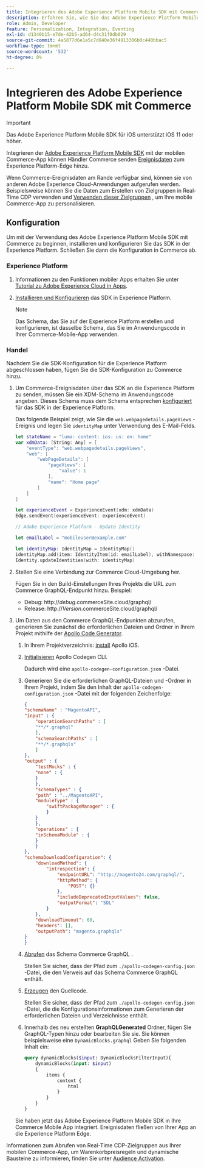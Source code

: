 ```yaml
---
title: Integrieren des Adobe Experience Platform Mobile SDK mit Commerce
description: Erfahren Sie, wie Sie das Adobe Experience Platform Mobile SDK mit Ihrer Headless- oder benutzerdefinierten Commerce-Storefront verwenden.
role: Admin, Developer
feature: Personalization, Integration, Eventing
exl-id: d1340b15-e7de-42b5-ad64-d4c31f0db029
source-git-commit: 4a5877d6e1a5c7d840e36f4913306b0c440bbac5
workflow-type: tm+mt
source-wordcount: '532'
ht-degree: 0%

---
```


# Integrieren des Adobe Experience Platform Mobile SDK mit Commerce

>[!IMPORTANT]
>
>Das Adobe Experience Platform Mobile SDK für iOS unterstützt iOS 11 oder höher.

Integrieren der [Adobe Experience Platform Mobile SDK](https://developer.adobe.com/client-sdks/home/) mit der mobilen Commerce-App können Händler Commerce senden  [Ereignisdaten](events.md) zum Experience Platform-Edge hinzu.

Wenn Commerce-Ereignisdaten am Rande verfügbar sind, können sie von anderen Adobe Experience Cloud-Anwendungen aufgerufen werden. Beispielsweise können Sie die Daten zum Erstellen von Zielgruppen in Real-Time CDP verwenden und [Verwenden dieser Zielgruppen](https://experienceleague.adobe.com/docs/commerce-admin/customers/audience-activation.html) , um Ihre mobile Commerce-App zu personalisieren.

## Konfiguration

Um mit der Verwendung des Adobe Experience Platform Mobile SDK mit Commerce zu beginnen, installieren und konfigurieren Sie das SDK in der Experience Platform. Schließen Sie dann die Konfiguration in Commerce ab.

### Experience Platform

1. Informationen zu den Funktionen mobiler Apps erhalten Sie unter [Tutorial zu Adobe Experience Cloud in Apps](https://experienceleague.adobe.com/docs/platform-learn/implement-mobile-sdk/overview.html).

1. [Installieren und Konfigurieren](https://developer.adobe.com/client-sdks/documentation/getting-started/) das SDK in Experience Platform.

   >[!NOTE]
   >
   >Das Schema, das Sie auf der Experience Platform erstellen und konfigurieren, ist dasselbe Schema, das Sie im Anwendungscode in Ihrer Commerce-Mobile-App verwenden.

### Handel

Nachdem Sie die SDK-Konfiguration für die Experience Platform abgeschlossen haben, fügen Sie die SDK-Konfiguration zu Commerce hinzu.

1. Um Commerce-Ereignisdaten über das SDK an die Experience Platform zu senden, müssen Sie ein XDM-Schema im Anwendungscode angeben. Dieses Schema muss dem Schema entsprechen [konfiguriert](https://developer.adobe.com/client-sdks/home/getting-started/set-up-schemas-and-datasets/) für das SDK in der Experience Platform.

   Das folgende Beispiel zeigt, wie Sie die `web.webpagedetails.pageViews` -Ereignis und legen Sie `identityMap` unter Verwendung des E-Mail-Felds.

   ```swift
   let stateName = "luma: content: ios: us: en: home"
   var xdmData: [String: Any] = [
       "eventType": "web.webpagedetails.pageViews",
       "web": [
           "webPageDetails": [
               "pageViews": [
                   "value": 1
               ],
               "name": "Home page"
           ]
       ]
   ]
   
   let experienceEvent = ExperienceEvent(xdm: xdmData)
   Edge.sendEvent(experienceEvent: experienceEvent)
   
   // Adobe Experience Platform - Update Identity
   
   let emailLabel = "mobileuser@example.com"
   
   let identityMap: IdentityMap = IdentityMap()
   identityMap.add(item: IdentityItem(id: emailLabel), withNamespace: "Email")
   Identity.updateIdentities(with: identityMap)
   ```

1. Stellen Sie eine Verbindung zur Commerce Cloud-Umgebung her.

   Fügen Sie in den Build-Einstellungen Ihres Projekts die URL zum Commerce GraphQL-Endpunkt hinzu. Beispiel:

   - Debug: http://_debug_.commerceSite.cloud/graphql/
   - Release: http://_Version_.commerceSite.cloud/graphql/

1. Um Daten aus den Commerce GraphQL-Endpunkten abzurufen, generieren Sie zunächst die erforderlichen Dateien und Ordner in Ihrem Projekt mithilfe der [Apollo Code Generator](https://www.apollographql.com/docs/ios/).

   1. In Ihrem Projektverzeichnis: [install](https://www.apollographql.com/docs/ios/get-started#1-install-the-apollo-frameworks) Apollo iOS.

   1. [Initialisieren](https://www.apollographql.com/docs/ios/code-generation/codegen-cli/#initialize) Apollo Codegen CLI.

      Dadurch wird eine `apollo-codegen-configuration.json` -Datei.

   1. Generieren Sie die erforderlichen GraphQL-Dateien und -Ordner in Ihrem Projekt, indem Sie den Inhalt der `apollo-codegen-configuration.json` -Datei mit der folgenden Zeichenfolge:

      ```json
      {
      "schemaName" : "MagentoAPI",
      "input" : {
          "operationSearchPaths" : [
          "**/*.graphql"
          ],
          "schemaSearchPaths" : [
          "**/*.graphqls"
          ]
      },
      "output" : {
          "testMocks" : {
          "none" : {
          }
          },
          "schemaTypes" : {
          "path" : "../MagentoAPI",
          "moduleType" : {
              "swiftPackageManager" : {
              }
          }
          },
          "operations" : {
          "inSchemaModule" : {
          }
          }
      },
      "schemaDownloadConfiguration": {
          "downloadMethod": {
              "introspection": {
                  "endpointURL": "http://magento24.com/graphql/",
                  "httpMethod": {
                      "POST": {}
                  },
                  "includeDeprecatedInputValues": false,
                  "outputFormat": "SDL"
              }
          },
          "downloadTimeout": 60,
          "headers": [],
          "outputPath": "magento.graphqls"
      }
      }
      ```

   1. [Abrufen](https://www.apollographql.com/docs/ios/code-generation/codegen-cli/#fetch-schema) das Schema Commerce GraphQL .

      Stellen Sie sicher, dass der Pfad zum `./apollo-codegen-config.json` -Datei, die den Verweis auf das Schema Commerce GraphQL enthält.

   1. [Erzeugen](https://www.apollographql.com/docs/ios/code-generation/codegen-cli/#generate) den Quellcode.

      Stellen Sie sicher, dass der Pfad zum `./apollo-codegen-config.json` -Datei, die die Konfigurationsinformationen zum Generieren der erforderlichen Dateien und Verzeichnisse enthält.

   1. Innerhalb des neu erstellten **GraphQLGenerated** Ordner, fügen Sie GraphQL-Typen hinzu oder bearbeiten Sie sie. Sie können beispielsweise eine `DynamicBlocks.graphql` Geben Sie folgenden Inhalt ein:

      ```graphql
      query dynamicBlocks($input: DynamicBlocksFilterInput){
          dynamicBlocks(input: $input)
          {
              items {
                  content {
                      html
                  }
              }
          }
      }
      ```

   Sie haben jetzt das Adobe Experience Platform Mobile SDK in Ihre Commerce Mobile App integriert. Ereignisdaten fließen von Ihrer App an die Experience Platform Edge.

Informationen zum Abrufen von Real-Time CDP-Zielgruppen aus Ihrer mobilen Commerce-App, um Warenkorbpreisregeln und dynamische Bausteine zu informieren, finden Sie unter [Audience Activation](https://experienceleague.adobe.com/docs/commerce-admin/customers/audience-activation.html).
